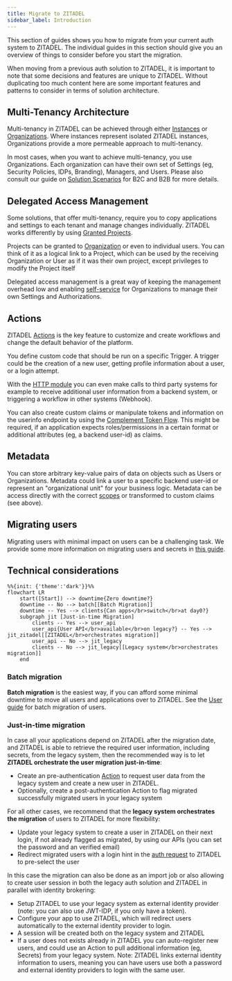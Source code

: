 ```yaml
---
title: Migrate to ZITADEL
sidebar_label: Introduction
---
```


This section of guides shows you how to migrate from your current auth system to ZITADEL.
The individual guides in this section should give you an overview of things to consider before you start the migration.

When moving from a previous auth solution to ZITADEL, it is important to note that some decisions and features are unique to ZITADEL.
Without duplicating too much content here are some important features and patterns to consider in terms of solution architecture.

## Multi-Tenancy Architecture

Multi-tenancy in ZITADEL can be achieved through either [Instances](/docs/concepts/structure/instance) or [Organizations](/docs/concepts/structure/organizations).
Where instances represent isolated ZITADEL instances, Organizations provide a more permeable approach to multi-tenancy.

In most cases, when you want to achieve multi-tenancy, you use Organizations. Each organization can have their own set of Settings (eg, Security Policies, IDPs, Branding), Managers, and Users.
Please also consult our guide on [Solution Scenarios](/docs/guides/solution-scenarios/introduction
) for B2C and B2B for more details.

## Delegated Access Management

Some solutions, that offer multi-tenancy, require you to copy applications and settings to each tenant and manage changes individually.
ZITADEL works differently by using [Granted Projects](/docs/concepts/structure/granted_projects).

Projects can be granted to [Organization](/docs/concepts/structure/projects#granted-organizations) or even to individual users.
You can think of it as a logical link to a Project, which can be used by the receiving Organization or User as if it was their own project, except privileges to modify the Project itself

Delegated access management is a great way of keeping the management overhead low and enabling [self-service](/docs/concepts/features/selfservice#managers-in-delegation) for Organizations to manage their own Settings and Authorizations.

## Actions

ZITADEL [Actions](/docs/apis/actions/introduction) is the key feature to customize and create workflows and change the default behavior of the platform.

You define custom code that should be run on a specific Trigger.
A trigger could be the creation of a new user, getting profile information about a user, or a login attempt.

With the [HTTP module](/docs/apis/actions/modules) you can even make calls to third party systems for example to receive additional user information from a backend system, or triggering a workflow in other systems (Webhook).

You can also create custom claims or manipulate tokens and information on the userinfo endpoint by using the [Complement Token Flow](/docs/apis/actions/complement-token).
This might be required, if an application expects roles/permissions in a certain format or additional attributes (eg, a backend user-id) as claims.

## Metadata

You can store arbitrary key-value pairs of data on objects such as Users or Organizations.
Metadata could link a user to a specific backend user-id or represent an "organizational unit" for your business logic.
Metadata can be access directly with the correct [scopes](/docs/apis/openidoauth/scopes#reserved-scopes) or transformed to custom claims (see above).

## Migrating users

Migrating users with minimal impact on users can be a challenging task.
We provide some more information on migrating users and secrets in [this guide](./users.md).

## Technical considerations

```mermaid
%%{init: {'theme':'dark'}}%%
flowchart LR
    start([Start]) --> downtime{Zero downtime?}
    downtime -- No --> batch[[Batch Migration]]
    downtime -- Yes --> clients{Can apps</br>switch</br>at day0?}
    subgraph jit [Just-in-time Migration]
        clients -- Yes --> user_api
        user_api{User API</br>available</br>on legacy?} -- Yes --> jit_zitadel[[ZITADEL</br>orchestrates migration]]
        user_api -- No --> jit_legacy
        clients -- No --> jit_legacy[[Legacy system</br>orchestrates migration]]
    end
```

### Batch migration

**Batch migration** is the easiest way, if you can afford some minimal downtime to move all users and applications over to ZITADEL.
See the [User guide](./users.md) for batch migration of users. 

### Just-in-time migration

In case all your applications depend on ZITADEL after the migration date, and ZITADEL is able to retrieve the required user information, including secrets, from the legacy system, then the recommended way is to let **ZITADEL orchestrate the user migration just-in-time**:

- Create an pre-authentication [Action](/docs/apis/actions/introduction) to request user data from the legacy system and create a new user in ZITADEL.
- Optionally, create a post-authentication Action to flag migrated successfully migrated users in your legacy system

For all other cases, we recommend that the **legacy system orchestrates the migration** of users to ZITADEL for more flexibility:

- Update your legacy system to create a user in ZITADEL on their next login, if not already flagged as migrated, by using our APIs (you can set the password and an verified email)
- Redirect migrated users with a login hint in the [auth request](/docs/apis/openidoauth/authrequest.mdx) to ZITADEL to pre-select the user

In this case the migration can also be done as an import job or also allowing to create user session in both the legacy auth solution and ZITADEL in parallel with identity brokering: 

- Setup ZITADEL to use your legacy system as external identity provider (note: you can also use JWT-IDP, if you only have a token).
- Configure your app to use ZITADEL, which will redirect users automatically to the external identity provider to login.
- A session will be created both on the legacy system and ZITADEL
- If a user does not exists already in ZITADEL you can auto-register new users, and could use an Action to pull additional information (eg, Secrets) from your legacy system. Note: ZITADEL links external identity information to users, meaning you can have users use both a password and external identity providers to login with the same user.
